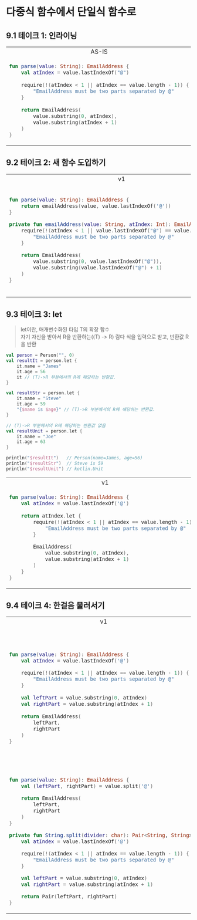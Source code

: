 # 다중식 함수에서 단일식 함수로

## 9.1 테이크 1: 인라이닝

<table>

<tr>
<td align="center">AS-IS</td><td align="center">TO-BE</td>
</tr>

<tr>

<td>

```kotlin
fun parse(value: String): EmailAddress {
    val atIndex = value.lastIndexOf("@")
    
    require(!(atIndex < 1 || atIndex == value.length - 1)) {
        "EmailAddress must be two parts separated by @"
    }
    
    return EmailAddress(
        value.substring(0, atIndex),
        value.substring(atIndex + 1)
    )
}
```
</td>

<td>

```kotlin
fun parse(value: String): EmailAddress {
    require(!(value.lastIndexOf("@") < 1 || value.lastIndexOf("@") == value.length - 1)) {
        "EmailAddress must be two parts separated by @"
    }
    
    return EmailAddress(
        value.substring(0, value.lastIndexOf("@")),
        value.substring(value.lastIndexOf("@") + 1)
    )
}
```
</td>
</tr>
</table>

## 9.2 테이크 2: 새 함수 도입하기

<table>
<tr>
<td align="center">v1</td><td align="center">v2</td><td align="center">v3</td>
</tr>

<tr>

<td>

```kotlin
fun parse(value: String): EmailAddress {
    return emailAddress(value, value.lastIndexOf('@'))
}

private fun emailAddress(value: String, atIndex: Int): EmailAddress {
    require(!(atIndex < 1 || value.lastIndexOf("@") == value.length - 1)) {
        "EmailAddress must be two parts separated by @"
    }

    return EmailAddress(
        value.substring(0, value.lastIndexOf("@")),
        value.substring(value.lastIndexOf("@") + 1)
    )
}
```
</td>

<td>

```kotlin
fun parse(value: String): EmailAddress {
    return emailAddress(value, value.lastIndexOf('@'))
}

private fun emailAddress(value: String, atIndex: Int): EmailAddress {
    return if (atIndex < 1 || atIndex == value.length - 1) {
        throw IllegalArgumentException(
            "EmailAddress must be two parts separated by @"
        )
    } else {
        EmailAddress(
            value.substring(0, value.lastIndexOf("@")),
            value.substring(value.lastIndexOf("@") + 1)
        )
    }
}
```
</td>

<td>

```kotlin
fun parse(value: String) = 
    emailAddress(value, value.lastIndexOf('@'))

private fun emailAddress(value: String, atIndex: Int): EmailAddreess =
    when {
        atIndex < 1 || atIndex == value.length - 1 ->
            throw IllegalArgumentException(
                "EmailAddress must be two parts separated by @"
            )
        else -> EmailAddress(
            value.substring(0, value.lastIndexOf("@")),
            value.substring(value.lastIndexOf("@") + 1)
        )
    }
```
</td>
</tr>
</table>

## 9.3 테이크 3: let

> let이란,  매개변수화된 타입 T의 확장 함수<br>
> 자기 자신을 받아서 R을 반환하는((T) -> R) 람다 식을 입력으로 받고, 반환값 R을 반환

```kotlin
val person = Person("", 0)
val resultIt = person.let {
    it.name = "James"
    it.age = 56
    it // (T)->R 부분에서의 R에 해당하는 반환값.
}

val resultStr = person.let {
    it.name = "Steve"
    it.age = 59
    "{$name is $age}" // (T)->R 부분에서의 R에 해당하는 반환값.
}

// (T)->R 부분에서의 R에 해당하는 반환값 없음
val resultUnit = person.let {
    it.name = "Joe"
    it.age = 63
}

println("$resultIt")   // Person(name=James, age=56)
println("$resultStr")  // Steve is 59
println("$resultUnit") // kotlin.Unit
```

<table>

<tr>
<td align="center">v1</td><td align="center">v2</td>
</tr>

<tr>

<td>

```kotlin
fun parse(value: String): EmailAddress {
    val atIndex = value.lastIndexOf('@')
    
    return atIndex.let {
        require(!(atIndex < 1 || atIndex == value.length - 1)) {
            "EmailAddress must be two parts separated by @"
        }

        EmailAddress(
            value.substring(0, atIndex),
            value.substring(atIndex + 1)
        )
    }
}
```
</td>

<td>

```kotlin
fun parse(value: String): EmailAddress {
    value.lastIndexOf('@').let { atIndex -> 
        require(!(atIndex < 1 || atIndex == value.length - 1)) {
            "EmailAddress must be two parts separated by @"
        }

        EmailAddress(
            value.substring(0, atIndex),
            value.substring(atIndex + 1)
        )
    }
}
```
</td>
</tr>
</table>

## 9.4 테이크 4: 한걸음 물러서기

<table>

<tr>
<td align="center">v1</td><td align="center">v2</td>
</tr>

<tr>
<td>

```kotlin
fun parse(value: String): EmailAddress {
    val atIndex = value.lastIndexOf('@')

    require(!(atIndex < 1 || atIndex == value.length - 1)) {
        "EmailAddress must be two parts separated by @"
    }
    
    val leftPart = value.substring(0, atIndex)
    val rightPart = value.substring(atIndex + 1)
    
    return EmailAddress(
        leftPart,
        rightPart
    )
}
```
</td>

<td>

```kotlin
fun parse(value: String): EmailAddress {
    val (leftPart, rightPart) = split(value)
    
    return EmailAddress(
        leftPart,
        rightPart
    )
}

private fun split(value: String): Pair<String, String> {
    val atIndex = value.lastIndexOf('@')

    require(!(atIndex < 1 || atIndex == value.length - 1)) {
        "EmailAddress must be two parts separated by @"
    }

    val leftPart = value.substring(0, atIndex)
    val rightPart = value.substring(atIndex + 1)
    
    return Pair(leftPart, rightPart)
}
```
</td>
</tr>

<tr>
<td>

```kotlin
fun parse(value: String): EmailAddress {
    val (leftPart, rightPart) = value.split('@')

    return EmailAddress(
        leftPart,
        rightPart
    )
}

private fun String.split(divider: char): Pair<String, String> {
    val atIndex = value.lastIndexOf('@')

    require(!(atIndex < 1 || atIndex == value.length - 1)) {
        "EmailAddress must be two parts separated by @"
    }

    val leftPart = value.substring(0, atIndex)
    val rightPart = value.substring(atIndex + 1)

    return Pair(leftPart, rightPart)
}
```
</td>

<td>

```kotlin
fun parse(value: String): EmailAddress =
    value.split('@').let { (leftPart, rightPart) ->
        EmailAddress(leftPart, rightPart)
    }
```
</td>
</tr>
</table>